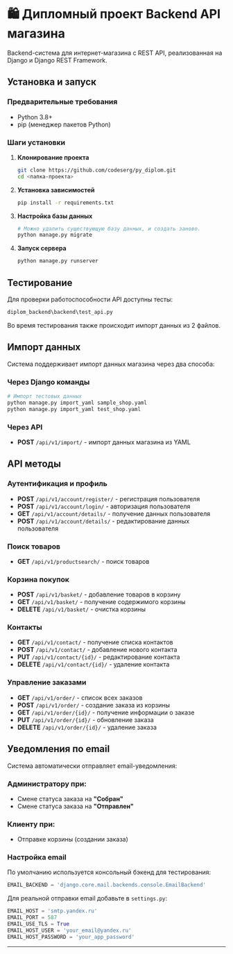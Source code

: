 # 🛍️ Дипломный проект Backend API магазина

Backend-система для интернет-магазина с REST API, реализованная на Django и Django REST Framework.

##  Установка и запуск

### Предварительные требования
- Python 3.8+
- pip (менеджер пакетов Python)

### Шаги установки

1. **Клонирование проекта**
   ```bash
   git clone https://github.com/codeserg/py_diplom.git
   cd <папка-проекта>
   ```

2. **Установка зависимостей**
   ```bash
   pip install -r requirements.txt
   ```

3. **Настройка базы данных**
   ```bash
   # Можно удалить существующую базу данных, и создать заново.
   python manage.py migrate
   ```

4. **Запуск сервера**
   ```bash
   python manage.py runserver
   ```

## Тестирование

Для проверки работоспособности API доступны тесты:
```bash
diplom_backend\backend\test_api.py
```
Во время тестирования также происходит импорт данных из 2 файлов.

## Импорт данных

Система поддерживает импорт данных магазина через два способа:

### Через Django команды
```bash
# Импорт тестовых данных
python manage.py import_yaml sample_shop.yaml
python manage.py import_yaml test_shop.yaml
```

### Через API
- **POST** `/api/v1/import/` - импорт данных магазина из YAML

## API методы

### Аутентификация и профиль
- **POST** `/api/v1/account/register/` - регистрация пользователя
- **POST** `/api/v1/account/login/` - авторизация пользователя  
- **GET** `/api/v1/account/details/` - получение данных пользователя
- **POST** `/api/v1/account/details/` - редактирование данных пользователя

### Поиск товаров
- **GET** `/api/v1/productsearch/` - поиск товаров

### Корзина покупок
- **POST** `/api/v1/basket/` - добавление товаров в корзину
- **GET** `/api/v1/basket/` - получение содержимого корзины
- **DELETE** `/api/v1/basket/` - очистка корзины

### Контакты
- **GET** `/api/v1/contact/` - получение списка контактов
- **POST** `/api/v1/contact/` - добавление нового контакта
- **PUT** `/api/v1/contact/{id}/` - редактирование контакта
- **DELETE** `/api/v1/contact/{id}/` - удаление контакта

### Управление заказами
- **GET** `/api/v1/order/` - список всех заказов
- **POST** `/api/v1/order/` - создание заказа из корзины
- **GET** `/api/v1/order/{id}/` - получение информации о заказе
- **PUT** `/api/v1/order/{id}/` - обновление заказа
- **DELETE** `/api/v1/order/{id}/` - удаление заказа

## Уведомления по email

Система автоматически отправляет email-уведомления:

### Администратору при:
- Смене статуса заказа на **"Собран"**
- Смене статуса заказа на **"Отправлен"**

### Клиенту при:
- Отправке корзины (создании заказа)

### Настройка email

По умолчанию используется консольный бэкенд для тестирования:
```python
EMAIL_BACKEND = 'django.core.mail.backends.console.EmailBackend'
```

Для реальной отправки email добавьте в `settings.py`:

```python
EMAIL_HOST = 'smtp.yandex.ru'
EMAIL_PORT = 587
EMAIL_USE_TLS = True
EMAIL_HOST_USER = 'your_email@yandex.ru'
EMAIL_HOST_PASSWORD = 'your_app_password'
```
---

